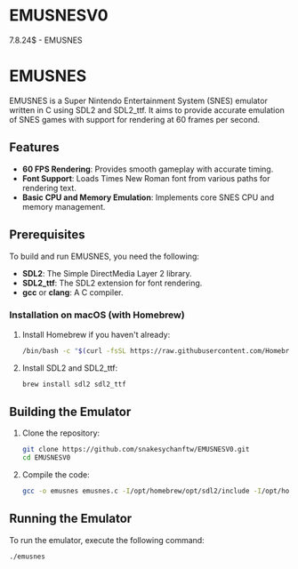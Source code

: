 # EMUSNESV0
7.8.24$ - EMUSNES
# EMUSNES

EMUSNES is a Super Nintendo Entertainment System (SNES) emulator written in C using SDL2 and SDL2_ttf. It aims to provide accurate emulation of SNES games with support for rendering at 60 frames per second.

## Features

- **60 FPS Rendering**: Provides smooth gameplay with accurate timing.
- **Font Support**: Loads Times New Roman font from various paths for rendering text.
- **Basic CPU and Memory Emulation**: Implements core SNES CPU and memory management.

## Prerequisites

To build and run EMUSNES, you need the following:

- **SDL2**: The Simple DirectMedia Layer 2 library.
- **SDL2_ttf**: The SDL2 extension for font rendering.
- **gcc** or **clang**: A C compiler.

### Installation on macOS (with Homebrew)

1. Install Homebrew if you haven't already:
    ```bash
    /bin/bash -c "$(curl -fsSL https://raw.githubusercontent.com/Homebrew/install/HEAD/install.sh)"
    ```

2. Install SDL2 and SDL2_ttf:
    ```bash
    brew install sdl2 sdl2_ttf
    ```

## Building the Emulator

1. Clone the repository:
    ```bash
    git clone https://github.com/snakesychanftw/EMUSNESV0.git
    cd EMUSNESV0
    ```

2. Compile the code:
    ```bash
    gcc -o emusnes emusnes.c -I/opt/homebrew/opt/sdl2/include -I/opt/homebrew/opt/sdl2_ttf/include -L/opt/homebrew/opt/sdl2/lib -L/opt/homebrew/opt/sdl2_ttf/lib -lSDL2 -lSDL2_ttf
    ```

## Running the Emulator

To run the emulator, execute the following command:

```bash
./emusnes
